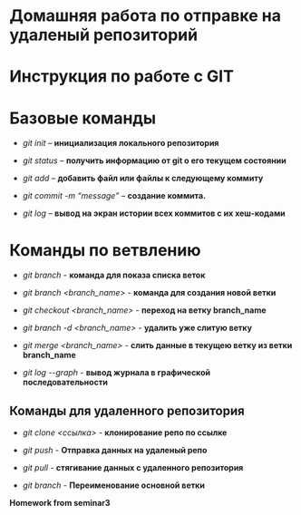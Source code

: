 # Домашняя работа по отправке на удаленый репозиторий 

# Инструкция по работе с GIT

# Базовые команды

* *git init* – **инициализация локального репозитория**

* *git status* – **получить информацию от git о его текущем состоянии**

* *git add* – **добавить файл или файлы к следующему коммиту**

* *git commit -m “message”* – **создание коммита.**

* *git log* – **вывод на экран истории всех коммитов с их хеш-кодами**


# Команды по ветвлению

* *git branch* - **команда для показа списка веток**

* *git branch <branch_name>* - **команда для создания новой ветки**

* *git checkout <branch_name>* - **переход на ветку branch_name**

* *git branch -d <branch_name>* - **удалить уже слитую ветку**

* *git merge <branch_name>* - **слить данные в текущею ветку из ветки branch_name**

* *git log --graph* - **вывод журнала в графической последовательности**

## Команды для удаленного репозитория

* *git clone <ссылка>* - **клонирование репо по ссылке**

* *git push* - **Отправка данных на удаленый репо**

* *git pull* - **стягивание данных с удаленного репозитория**

* *git branch* - **Переименование основной ветки**

**Homework from seminar3**